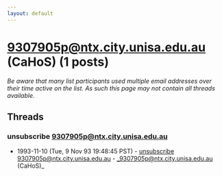 ```yaml
---
layout: default
---
```


# 9307905p@ntx.city.unisa.edu.au (CaHoS) (1 posts)

_Be aware that many list participants used multiple email addresses over their time active on the list. As such this page may not contain all threads available._

## Threads

### unsubscribe 9307905p@ntx.city.unisa.edu.au
+ 1993-11-10 (Tue, 9 Nov 93 19:48:45 PST) - [unsubscribe 9307905p@ntx.city.unisa.edu.au](/archive/1993/11/53fa68c15dda2644092fb887068233f5110d9e9d500e6a58761335fd52e3543d) - _9307905p@ntx.city.unisa.edu.au (CaHoS)_

